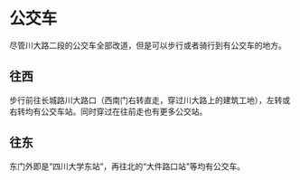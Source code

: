 # 公交车

尽管川大路二段的公交车全部改道，但是可以步行或者骑行到有公交车的地方。

## 往西

步行前往长城路川大路口（西南门右转直走，穿过川大路上的建筑工地），左转或右转均有公交车站。同时穿过在往前走也有更多公交站。

## 往东

东门外即是“四川大学东站”，再往北的“大件路口站”等均有公交车。